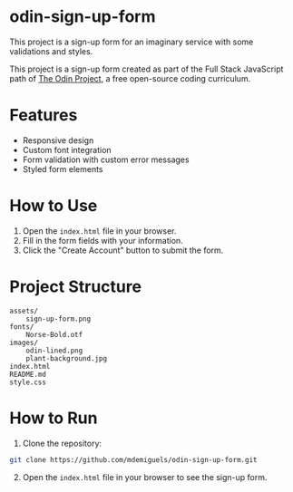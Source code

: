 # odin-sign-up-form

This project is a sign-up form for an imaginary service with some validations and styles.

This project is a sign-up form created as part of the Full Stack JavaScript path of [The Odin Project](https://www.theodinproject.com/dashboard), a free open-source coding curriculum.

# Features

- Responsive design
- Custom font integration
- Form validation with custom error messages
- Styled form elements

# How to Use

1. Open the `index.html` file in your browser.
2. Fill in the form fields with your information.
3. Click the "Create Account" button to submit the form.

# Project Structure

```
assets/
    sign-up-form.png
fonts/
    Norse-Bold.otf
images/
    odin-lined.png
    plant-background.jpg
index.html
README.md
style.css
```

# How to Run

1. Clone the repository:

```bash
git clone https://github.com/mdemiguels/odin-sign-up-form.git
```

2. Open the `index.html` file in your browser to see the sign-up form.